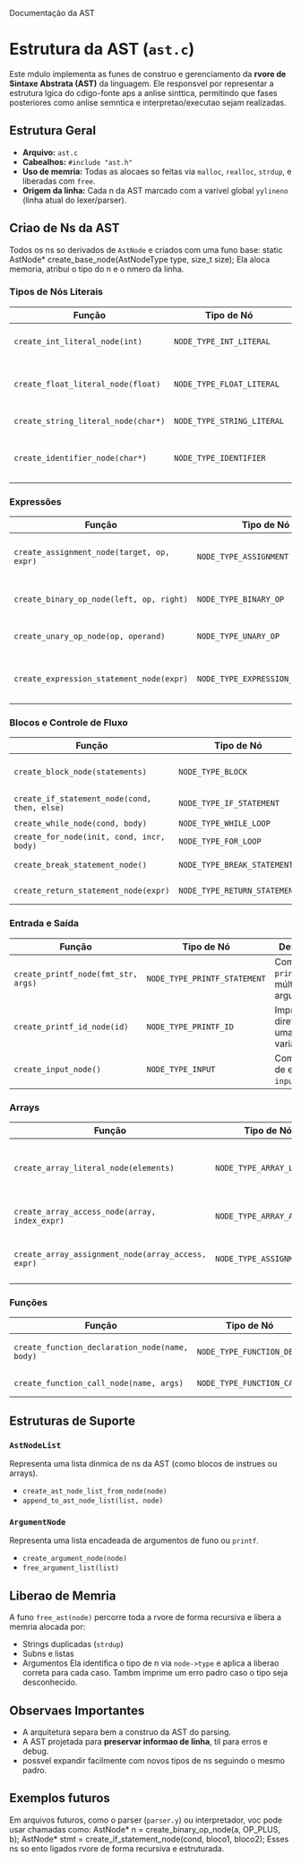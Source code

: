 Documentação da AST
# Estrutura da AST (`ast.c`)
Este mdulo implementa as funes de construo e gerenciamento da **rvore de Sintaxe
Abstrata (AST)** da linguagem. Ele responsvel por representar a estrutura lgica do
cdigo-fonte aps a anlise sinttica, permitindo que fases posteriores como anlise semntica
e interpretao/executao sejam realizadas.
## Estrutura Geral
- **Arquivo:** `ast.c`
- **Cabealhos:** `#include "ast.h"`
- **Uso de memria:** Todas as alocaes so feitas via `malloc`, `realloc`, `strdup`, e
liberadas com `free`.
- **Origem da linha:** Cada n da AST marcado com a varivel global `yylineno` (linha
atual do lexer/parser).
## Criao de Ns da AST
Todos os ns so derivados de `AstNode` e criados com uma funo base:
static AstNode* create_base_node(AstNodeType type, size_t size);
Ela aloca memoria, atribui o tipo do n e o nmero da linha.

### Tipos de Nós Literais

| Função                               | Tipo de Nó                  | Descrição                               |
| ------------------------------------ | --------------------------- | --------------------------------------- |
| `create_int_literal_node(int)`       | `NODE_TYPE_INT_LITERAL`     | Representa um número inteiro.           |
| `create_float_literal_node(float)`   | `NODE_TYPE_FLOAT_LITERAL`   | Representa um número de ponto flutuante.|
| `create_string_literal_node(char*)`  | `NODE_TYPE_STRING_LITERAL`  | Representa uma string.                  |
| `create_identifier_node(char*)`      | `NODE_TYPE_IDENTIFIER`      | Representa um identificador (nome).     |

### Expressões

| Função                                     | Tipo de Nó                       | Descrição                                 |
| ------------------------------------------ | -------------------------------- | ----------------------------------------- |
| `create_assignment_node(target, op, expr)` | `NODE_TYPE_ASSIGNMENT`           | Atribuição com operador (ex: `+=`).       |
| `create_binary_op_node(left, op, right)`   | `NODE_TYPE_BINARY_OP`            | Operação binária (`+`, `-`, etc).         |
| `create_unary_op_node(op, operand)`        | `NODE_TYPE_UNARY_OP`             | Operação unária (`!`, `-`, etc).          |
| `create_expression_statement_node(expr)`   | `NODE_TYPE_EXPRESSION_STATEMENT` | Expressão isolada como instrução.         |

### Blocos e Controle de Fluxo

| Função                                      | Tipo de Nó                    | Descrição                               |
| ------------------------------------------- | ----------------------------- | --------------------------------------- |
| `create_block_node(statements)`             | `NODE_TYPE_BLOCK`             | Bloco de múltiplas instruções.           |
| `create_if_statement_node(cond, then, else)`| `NODE_TYPE_IF_STATEMENT`      | Condicional `if`/`else`.                |
| `create_while_node(cond, body)`             | `NODE_TYPE_WHILE_LOOP`        | Laço `while`.                           |
| `create_for_node(init, cond, incr, body)`   | `NODE_TYPE_FOR_LOOP`          | Laço `for`.                             |
| `create_break_statement_node()`             | `NODE_TYPE_BREAK_STATEMENT`   | Interrupção de laço.                    |
| `create_return_statement_node(expr)`        | `NODE_TYPE_RETURN_STATEMENT`  | Retorno de função.                      |

### Entrada e Saída

| Função                              | Tipo de Nó                   | Descrição                                     |
| ----------------------------------- | ---------------------------- | --------------------------------------------- |
| `create_printf_node(fmt_str, args)` | `NODE_TYPE_PRINTF_STATEMENT` | Comando `printf` com múltiplos argumentos.    |
| `create_printf_id_node(id)`         | `NODE_TYPE_PRINTF_ID`        | Impressão direta de uma variável.             |
| `create_input_node()`               | `NODE_TYPE_INPUT`            | Comando de entrada `input`.                   |

### Arrays

| Função                                         | Tipo de Nó                | Descrição                                     |
| ---------------------------------------------- | ------------------------- | --------------------------------------------- |
| `create_array_literal_node(elements)`          | `NODE_TYPE_ARRAY_LITERAL` | Criação de vetor com valores literais.        |
| `create_array_access_node(array, index_expr)`  | `NODE_TYPE_ARRAY_ACCESS`  | Acesso a elemento do vetor.                   |
| `create_array_assignment_node(array_access, expr)` | `NODE_TYPE_ASSIGNMENT`    | Atribuição de valor a um índice do vetor.     |

### Funções

| Função                                       | Tipo de Nó                  | Descrição                      |
| -------------------------------------------- | --------------------------- | ------------------------------ |
| `create_function_declaration_node(name, body)`| `NODE_TYPE_FUNCTION_DECL`   | Declaração de uma função.      |
| `create_function_call_node(name, args)`      | `NODE_TYPE_FUNCTION_CALL`   | Chamada de função.             |

## Estruturas de Suporte
### `AstNodeList`
Representa uma lista dinmica de ns da AST (como blocos de instrues ou arrays).
- `create_ast_node_list_from_node(node)`
- `append_to_ast_node_list(list, node)`
### `ArgumentNode`
Representa uma lista encadeada de argumentos de funo ou `printf`.
- `create_argument_node(node)`
- `free_argument_list(list)`
## Liberao de Memria
A funo `free_ast(node)` percorre toda a rvore de forma recursiva e libera a memria
alocada por:
- Strings duplicadas (`strdup`)
- Subns e listas
- Argumentos
Ela identifica o tipo de n via `node->type` e aplica a liberao correta para cada caso.
Tambm imprime um erro padro caso o tipo seja desconhecido.
## Observaes Importantes
- A arquitetura separa bem a construo da AST do parsing.
- A AST projetada para **preservar informao de linha**, til para erros e debug.
- possvel expandir facilmente com novos tipos de ns seguindo o mesmo padro.
## Exemplos futuros
Em arquivos futuros, como o parser (`parser.y`) ou interpretador, voc pode usar chamadas
como:
AstNode* n = create_binary_op_node(a, OP_PLUS, b);
AstNode* stmt = create_if_statement_node(cond, bloco1, bloco2);
Esses ns so ento ligados rvore de forma recursiva e estruturada.
